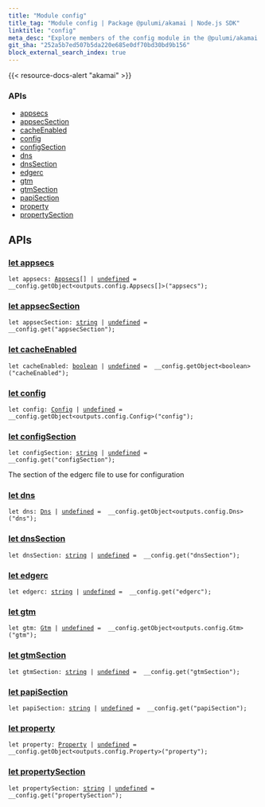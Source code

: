 ```yaml
---
title: "Module config"
title_tag: "Module config | Package @pulumi/akamai | Node.js SDK"
linktitle: "config"
meta_desc: "Explore members of the config module in the @pulumi/akamai package."
git_sha: "252a5b7ed507b5da220e685e0df70bd30bd9b156"
block_external_search_index: true
---
```


<!-- WARNING: this page was generated by a tool. Do not edit it by hand. -->
<!-- To change it, please see https://github.com/pulumi/docs/tree/master/tools/tscdocgen. -->

{{< resource-docs-alert "akamai" >}}






<h3>APIs</h3>
<ul class="api">
    <li><a href="#appsecs"><span class="symbol api"></span>appsecs</a></li>
    <li><a href="#appsecSection"><span class="symbol api"></span>appsecSection</a></li>
    <li><a href="#cacheEnabled"><span class="symbol api"></span>cacheEnabled</a></li>
    <li><a href="#config"><span class="symbol api"></span>config</a></li>
    <li><a href="#configSection"><span class="symbol api"></span>configSection</a></li>
    <li><a href="#dns"><span class="symbol api"></span>dns</a></li>
    <li><a href="#dnsSection"><span class="symbol api"></span>dnsSection</a></li>
    <li><a href="#edgerc"><span class="symbol api"></span>edgerc</a></li>
    <li><a href="#gtm"><span class="symbol api"></span>gtm</a></li>
    <li><a href="#gtmSection"><span class="symbol api"></span>gtmSection</a></li>
    <li><a href="#papiSection"><span class="symbol api"></span>papiSection</a></li>
    <li><a href="#property"><span class="symbol api"></span>property</a></li>
    <li><a href="#propertySection"><span class="symbol api"></span>propertySection</a></li>
</ul>




<h2 id="apis">APIs</h2>
<h3 class="pdoc-module-header" id="appsecs" data-link-title="appsecs">
    <a href="https://github.com/pulumi/pulumi-akamai/blob/252a5b7ed507b5da220e685e0df70bd30bd9b156/sdk/nodejs/config/vars.ts#L11">
        let <strong>appsecs</strong>
    </a>
</h3>

<pre class="highlight"><code><span class='kd'>let</span> appsecs: <a href='/docs/reference/pkg/nodejs/pulumi/akamai/types/output/#Appsecs'>Appsecs</a>[] | <span class='kd'><a href='https://developer.mozilla.org/en-US/docs/Web/JavaScript/Reference/Global_Objects/undefined'>undefined</a></span> = <span class='s2'> __config.getObject&lt;outputs.config.Appsecs[]&gt;(&#34;appsecs&#34;)</span>;</code></pre>
<h3 class="pdoc-module-header" id="appsecSection" data-link-title="appsecSection">
    <a href="https://github.com/pulumi/pulumi-akamai/blob/252a5b7ed507b5da220e685e0df70bd30bd9b156/sdk/nodejs/config/vars.ts#L10">
        let <strong>appsecSection</strong>
    </a>
</h3>

<pre class="highlight"><code><span class='kd'>let</span> appsecSection: <span class='kd'><a href='https://developer.mozilla.org/en-US/docs/Web/JavaScript/Reference/Global_Objects/String'>string</a></span> | <span class='kd'><a href='https://developer.mozilla.org/en-US/docs/Web/JavaScript/Reference/Global_Objects/undefined'>undefined</a></span> = <span class='s2'> __config.get(&#34;appsecSection&#34;)</span>;</code></pre>
<h3 class="pdoc-module-header" id="cacheEnabled" data-link-title="cacheEnabled">
    <a href="https://github.com/pulumi/pulumi-akamai/blob/252a5b7ed507b5da220e685e0df70bd30bd9b156/sdk/nodejs/config/vars.ts#L12">
        let <strong>cacheEnabled</strong>
    </a>
</h3>

<pre class="highlight"><code><span class='kd'>let</span> cacheEnabled: <span class='kd'><a href='https://developer.mozilla.org/en-US/docs/Web/JavaScript/Reference/Global_Objects/Boolean'>boolean</a></span> | <span class='kd'><a href='https://developer.mozilla.org/en-US/docs/Web/JavaScript/Reference/Global_Objects/undefined'>undefined</a></span> = <span class='s2'> __config.getObject&lt;boolean&gt;(&#34;cacheEnabled&#34;)</span>;</code></pre>
<h3 class="pdoc-module-header" id="config" data-link-title="config">
    <a href="https://github.com/pulumi/pulumi-akamai/blob/252a5b7ed507b5da220e685e0df70bd30bd9b156/sdk/nodejs/config/vars.ts#L13">
        let <strong>config</strong>
    </a>
</h3>

<pre class="highlight"><code><span class='kd'>let</span> config: <a href='/docs/reference/pkg/nodejs/pulumi/akamai/types/output/#Config'>Config</a> | <span class='kd'><a href='https://developer.mozilla.org/en-US/docs/Web/JavaScript/Reference/Global_Objects/undefined'>undefined</a></span> = <span class='s2'> __config.getObject&lt;outputs.config.Config&gt;(&#34;config&#34;)</span>;</code></pre>
<h3 class="pdoc-module-header" id="configSection" data-link-title="configSection">
    <a href="https://github.com/pulumi/pulumi-akamai/blob/252a5b7ed507b5da220e685e0df70bd30bd9b156/sdk/nodejs/config/vars.ts#L17">
        let <strong>configSection</strong>
    </a>
</h3>

<pre class="highlight"><code><span class='kd'>let</span> configSection: <span class='kd'><a href='https://developer.mozilla.org/en-US/docs/Web/JavaScript/Reference/Global_Objects/String'>string</a></span> | <span class='kd'><a href='https://developer.mozilla.org/en-US/docs/Web/JavaScript/Reference/Global_Objects/undefined'>undefined</a></span> = <span class='s2'> __config.get(&#34;configSection&#34;)</span>;</code></pre>

The section of the edgerc file to use for configuration

<h3 class="pdoc-module-header" id="dns" data-link-title="dns">
    <a href="https://github.com/pulumi/pulumi-akamai/blob/252a5b7ed507b5da220e685e0df70bd30bd9b156/sdk/nodejs/config/vars.ts#L18">
        let <strong>dns</strong>
    </a>
</h3>

<pre class="highlight"><code><span class='kd'>let</span> dns: <a href='/docs/reference/pkg/nodejs/pulumi/akamai/types/output/#Dns'>Dns</a> | <span class='kd'><a href='https://developer.mozilla.org/en-US/docs/Web/JavaScript/Reference/Global_Objects/undefined'>undefined</a></span> = <span class='s2'> __config.getObject&lt;outputs.config.Dns&gt;(&#34;dns&#34;)</span>;</code></pre>
<h3 class="pdoc-module-header" id="dnsSection" data-link-title="dnsSection">
    <a href="https://github.com/pulumi/pulumi-akamai/blob/252a5b7ed507b5da220e685e0df70bd30bd9b156/sdk/nodejs/config/vars.ts#L19">
        let <strong>dnsSection</strong>
    </a>
</h3>

<pre class="highlight"><code><span class='kd'>let</span> dnsSection: <span class='kd'><a href='https://developer.mozilla.org/en-US/docs/Web/JavaScript/Reference/Global_Objects/String'>string</a></span> | <span class='kd'><a href='https://developer.mozilla.org/en-US/docs/Web/JavaScript/Reference/Global_Objects/undefined'>undefined</a></span> = <span class='s2'> __config.get(&#34;dnsSection&#34;)</span>;</code></pre>
<h3 class="pdoc-module-header" id="edgerc" data-link-title="edgerc">
    <a href="https://github.com/pulumi/pulumi-akamai/blob/252a5b7ed507b5da220e685e0df70bd30bd9b156/sdk/nodejs/config/vars.ts#L20">
        let <strong>edgerc</strong>
    </a>
</h3>

<pre class="highlight"><code><span class='kd'>let</span> edgerc: <span class='kd'><a href='https://developer.mozilla.org/en-US/docs/Web/JavaScript/Reference/Global_Objects/String'>string</a></span> | <span class='kd'><a href='https://developer.mozilla.org/en-US/docs/Web/JavaScript/Reference/Global_Objects/undefined'>undefined</a></span> = <span class='s2'> __config.get(&#34;edgerc&#34;)</span>;</code></pre>
<h3 class="pdoc-module-header" id="gtm" data-link-title="gtm">
    <a href="https://github.com/pulumi/pulumi-akamai/blob/252a5b7ed507b5da220e685e0df70bd30bd9b156/sdk/nodejs/config/vars.ts#L21">
        let <strong>gtm</strong>
    </a>
</h3>

<pre class="highlight"><code><span class='kd'>let</span> gtm: <a href='/docs/reference/pkg/nodejs/pulumi/akamai/types/output/#Gtm'>Gtm</a> | <span class='kd'><a href='https://developer.mozilla.org/en-US/docs/Web/JavaScript/Reference/Global_Objects/undefined'>undefined</a></span> = <span class='s2'> __config.getObject&lt;outputs.config.Gtm&gt;(&#34;gtm&#34;)</span>;</code></pre>
<h3 class="pdoc-module-header" id="gtmSection" data-link-title="gtmSection">
    <a href="https://github.com/pulumi/pulumi-akamai/blob/252a5b7ed507b5da220e685e0df70bd30bd9b156/sdk/nodejs/config/vars.ts#L22">
        let <strong>gtmSection</strong>
    </a>
</h3>

<pre class="highlight"><code><span class='kd'>let</span> gtmSection: <span class='kd'><a href='https://developer.mozilla.org/en-US/docs/Web/JavaScript/Reference/Global_Objects/String'>string</a></span> | <span class='kd'><a href='https://developer.mozilla.org/en-US/docs/Web/JavaScript/Reference/Global_Objects/undefined'>undefined</a></span> = <span class='s2'> __config.get(&#34;gtmSection&#34;)</span>;</code></pre>
<h3 class="pdoc-module-header" id="papiSection" data-link-title="papiSection">
    <a href="https://github.com/pulumi/pulumi-akamai/blob/252a5b7ed507b5da220e685e0df70bd30bd9b156/sdk/nodejs/config/vars.ts#L23">
        let <strong>papiSection</strong>
    </a>
</h3>

<pre class="highlight"><code><span class='kd'>let</span> papiSection: <span class='kd'><a href='https://developer.mozilla.org/en-US/docs/Web/JavaScript/Reference/Global_Objects/String'>string</a></span> | <span class='kd'><a href='https://developer.mozilla.org/en-US/docs/Web/JavaScript/Reference/Global_Objects/undefined'>undefined</a></span> = <span class='s2'> __config.get(&#34;papiSection&#34;)</span>;</code></pre>
<h3 class="pdoc-module-header" id="property" data-link-title="property">
    <a href="https://github.com/pulumi/pulumi-akamai/blob/252a5b7ed507b5da220e685e0df70bd30bd9b156/sdk/nodejs/config/vars.ts#L24">
        let <strong>property</strong>
    </a>
</h3>

<pre class="highlight"><code><span class='kd'>let</span> property: <a href='/docs/reference/pkg/nodejs/pulumi/akamai/types/output/#Property'>Property</a> | <span class='kd'><a href='https://developer.mozilla.org/en-US/docs/Web/JavaScript/Reference/Global_Objects/undefined'>undefined</a></span> = <span class='s2'> __config.getObject&lt;outputs.config.Property&gt;(&#34;property&#34;)</span>;</code></pre>
<h3 class="pdoc-module-header" id="propertySection" data-link-title="propertySection">
    <a href="https://github.com/pulumi/pulumi-akamai/blob/252a5b7ed507b5da220e685e0df70bd30bd9b156/sdk/nodejs/config/vars.ts#L25">
        let <strong>propertySection</strong>
    </a>
</h3>

<pre class="highlight"><code><span class='kd'>let</span> propertySection: <span class='kd'><a href='https://developer.mozilla.org/en-US/docs/Web/JavaScript/Reference/Global_Objects/String'>string</a></span> | <span class='kd'><a href='https://developer.mozilla.org/en-US/docs/Web/JavaScript/Reference/Global_Objects/undefined'>undefined</a></span> = <span class='s2'> __config.get(&#34;propertySection&#34;)</span>;</code></pre>
